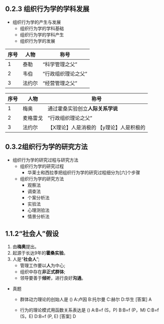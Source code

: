 ## 0.2.3 组织行为学的学科发展

- 组织行为学的产生与发展
    - 组织行为学的学科基础
    - 组织行为学的学科产生
    - 组织行为学的发展

|  序号   | 人物  | 称号 |
|  ----  | ----  | -----  |
| 1  | 泰勒 | “科学管理之父” |
| 2  | 韦伯 | ”行政组织理论之父” |
| 3  | 法约尔 |  “经营管理之父” |


|  序号   | 人物  | 称号 |
|  ----  | ----  | -----  |
| 1  | 梅奥 | 通过霍桑实验创立**人际关系学说** |
| 2  | 麦格雷戈 | ”行政组织理论之父” |
| 3  | 法约尔 |  【X理论】人是消极的 【y理论】人是积极的 |

## 0.3.2组织行为学的研究方法

- 组织行为学的研究过程与研究方法
    - 组织行为学的研究过程
        - 华莱士和西拉季把组织行为学的研究过程细分为[六]个步骤
    - 组织行为学的研究方法
        - 观察法
        - 调查法
        - 个案分析法
        - 实验法
        - 心理测验法
        - 情景分析法


## 1.1.2“社会人”假设

1. 由**梅奥**提出。
2. 起源于长达9年的**霍桑实验**。
3. 人是“**社会人**”;
    - 管理工作要以**人**为中心;
    - 组织中存在**非正式群体**;
    - 领导要善于**倾听**，进行良好**沟通**。

- 真题
    - 群体动力理论的创始人是 ()
    A:卢因
    B:托尔曼
    C:赫尔
    D:华生
    [答案]  A

    - 行为的理论模式用函数关系表达是 ()
    A:B=f (S，P)
    B:B=f (P，M)
    C:B=f (S，E)
    D:B=f (P, E)
    [答案] D

